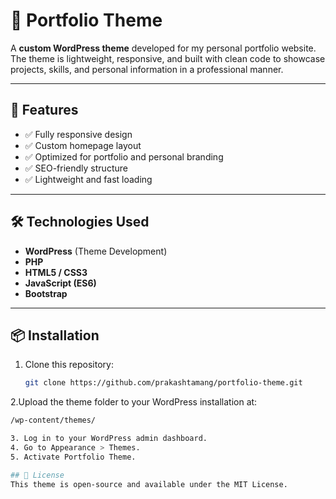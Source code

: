 # 🎨 Portfolio Theme

A **custom WordPress theme** developed for my personal portfolio website. The theme is lightweight, responsive, and built with clean code to showcase projects, skills, and personal information in a professional manner.

---

## 🚀 Features

- ✅ Fully responsive design  
- ✅ Custom homepage layout  
- ✅ Optimized for portfolio and personal branding  
- ✅ SEO-friendly structure  
- ✅ Lightweight and fast loading  

---

## 🛠️ Technologies Used

- **WordPress** (Theme Development)  
- **PHP**  
- **HTML5 / CSS3**  
- **JavaScript (ES6)**  
- **Bootstrap**

---

## 📦 Installation

1. Clone this repository:  
   ```bash
   git clone https://github.com/prakashtamang/portfolio-theme.git

2.Upload the theme folder to your WordPress installation at:  
   ```bash
   /wp-content/themes/

3. Log in to your WordPress admin dashboard.
4. Go to Appearance > Themes.
5. Activate Portfolio Theme.

## 📄 License
This theme is open-source and available under the MIT License.
